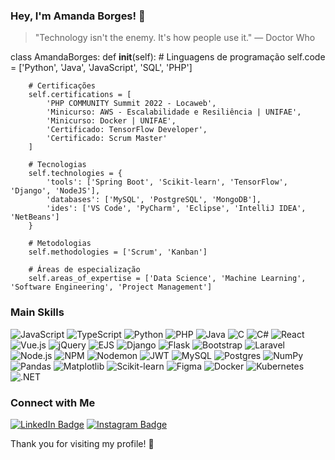 ### Hey, I'm Amanda Borges! 👋

> "Technology isn't the enemy. It's how people use it." — Doctor Who

class AmandaBorges:
    def __init__(self):
        # Linguagens de programação
        self.code = ['Python', 'Java', 'JavaScript', 'SQL', 'PHP']

        # Certificações
        self.certifications = [
            'PHP COMMUNITY Summit 2022 - Locaweb',
            'Minicurso: AWS - Escalabilidade e Resiliência | UNIFAE',
            'Minicurso: Docker | UNIFAE',
            'Certificado: TensorFlow Developer',
            'Certificado: Scrum Master'
        ]

        # Tecnologias
        self.technologies = {
            'tools': ['Spring Boot', 'Scikit-learn', 'TensorFlow', 'Django', 'NodeJS'],
            'databases': ['MySQL', 'PostgreSQL', 'MongoDB'],
            'ides': ['VS Code', 'PyCharm', 'Eclipse', 'IntelliJ IDEA', 'NetBeans']
        }

        # Metodologias
        self.methodologies = ['Scrum', 'Kanban']

        # Áreas de especialização
        self.areas_of_expertise = ['Data Science', 'Machine Learning', 'Software Engineering', 'Project Management']

### Main Skills

<div align="left"> <img src="https://img.shields.io/badge/-JavaScript-F7DF1E?style=flat-square&logo=javascript&logoColor=black" alt="JavaScript"/> <img src="https://img.shields.io/badge/-TypeScript-3178C6?style=flat-square&logo=typescript&logoColor=white" alt="TypeScript"/> <img src="https://img.shields.io/badge/-Python-3776AB?style=flat-square&logo=python&logoColor=white" alt="Python"/> <img src="https://img.shields.io/badge/-PHP-777BB4?style=flat-square&logo=php&logoColor=white" alt="PHP"/> <img src="https://img.shields.io/badge/-Java-007396?style=flat-square&logo=java&logoColor=white" alt="Java"/> <img src="https://img.shields.io/badge/-C-A8B9CC?style=flat-square&logo=c&logoColor=white" alt="C"/> <img src="https://img.shields.io/badge/-C%23-239120?style=flat-square&logo=c-sharp&logoColor=white" alt="C#"/> <img src="https://img.shields.io/badge/-React-61DAFB?style=flat-square&logo=react&logoColor=white" alt="React"/> <img src="https://img.shields.io/badge/-Vue.js-4FC08D?style=flat-square&logo=vue.js&logoColor=white" alt="Vue.js"/> <img src="https://img.shields.io/badge/-jQuery-0769AD?style=flat-square&logo=jquery&logoColor=white" alt="jQuery"/> <img src="https://img.shields.io/badge/-EJS-404D59?style=flat-square&logo=ejs&logoColor=white" alt="EJS"/> <img src="https://img.shields.io/badge/-Django-092E20?style=flat-square&logo=django&logoColor=white" alt="Django"/> <img src="https://img.shields.io/badge/-Flask-000000?style=flat-square&logo=flask&logoColor=white" alt="Flask"/> <img src="https://img.shields.io/badge/-Bootstrap-7952B3?style=flat-square&logo=bootstrap&logoColor=white" alt="Bootstrap"/> <img src="https://img.shields.io/badge/-Laravel-FF2D20?style=flat-square&logo=laravel&logoColor=white" alt="Laravel"/> <img src="https://img.shields.io/badge/-Node.js-339933?style=flat-square&logo=node.js&logoColor=white" alt="Node.js"/> <img src="https://img.shields.io/badge/-NPM-CB3837?style=flat-square&logo=npm&logoColor=white" alt="NPM"/> <img src="https://img.shields.io/badge/-Nodemon-76D04B?style=flat-square&logo=nodemon&logoColor=white" alt="Nodemon"/> <img src="https://img.shields.io/badge/-JWT-000000?style=flat-square&logo=jsonwebtokens&logoColor=white" alt="JWT"/> <img src="https://img.shields.io/badge/-MySQL-4479A1?style=flat-square&logo=mysql&logoColor=white" alt="MySQL"/> <img src="https://img.shields.io/badge/-Postgres-336791?style=flat-square&logo=postgresql&logoColor=white" alt="Postgres"/> <img src="https://img.shields.io/badge/-NumPy-013243?style=flat-square&logo=numpy&logoColor=white" alt="NumPy"/> <img src="https://img.shields.io/badge/-Pandas-150458?style=flat-square&logo=pandas&logoColor=white" alt="Pandas"/> <img src="https://img.shields.io/badge/-Matplotlib-8EC07C?style=flat-square&logo=python&logoColor=white" alt="Matplotlib"/> <img src="https://img.shields.io/badge/-Scikit--learn-F7931E?style=flat-square&logo=scikit-learn&logoColor=white" alt="Scikit-learn"/> <img src="https://img.shields.io/badge/-Figma-F24E1E?style=flat-square&logo=figma&logoColor=white" alt="Figma"/> <img src="https://img.shields.io/badge/-Docker-2496ED?style=flat-square&logo=docker&logoColor=white" alt="Docker"/> <img src="https://img.shields.io/badge/-Kubernetes-326CE5?style=flat-square&logo=kubernetes&logoColor=white" alt="Kubernetes"/> <img src="https://img.shields.io/badge/-.NET-512BD4?style=flat-square&logo=dotnet&logoColor=white" alt=".NET"/> </div>

### Connect with Me

  [![LinkedIn Badge](https://img.shields.io/badge/-LinkedIn-blue?style=flat-square&logo=Linkedin&logoColor=white&link=https://www.linkedin.com/in/amandadecassiaborges/)](https://www.linkedin.com/in/amandadecassiaborges/)
  [![Instagram Badge](https://img.shields.io/badge/-Instagram-C13584?style=flat-square&logo=Instagram&logoColor=white&link=https://www.instagram.com/amandadecassiaborges/)](https://www.instagram.com/amandadecassiaborges/)
  
Thank you for visiting my profile! 🚀
